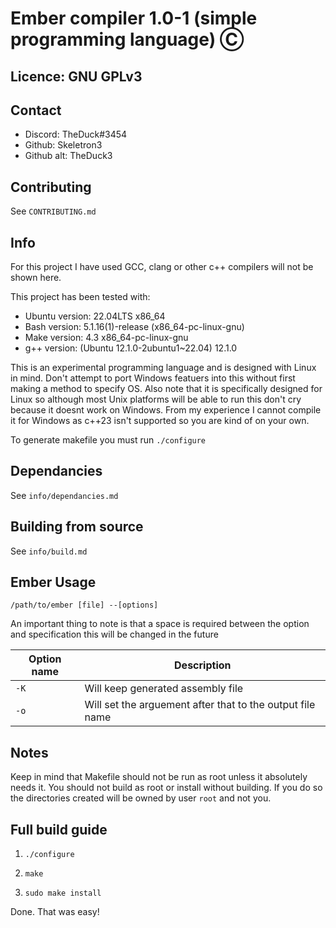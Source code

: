# Ember compiler 1.0-1 (simple programming language) Ⓒ

## Licence: GNU GPLv3

## Contact

* Discord:  TheDuck#3454
* Github:  Skeletron3
* Github alt: TheDuck3

## Contributing

See `CONTRIBUTING.md`

## Info

For this project I have used GCC, clang or other c++ compilers will not be shown here.

This project has been tested with:

* Ubuntu version: 22.04LTS x86_64
* Bash version: 5.1.16(1)-release (x86_64-pc-linux-gnu)
* Make version: 4.3 x86_64-pc-linux-gnu
* g++ version: (Ubuntu 12.1.0-2ubuntu1~22.04) 12.1.0

This is an experimental programming language and is designed with Linux in mind. Don't attempt to port Windows featuers into this without first making a method to specify OS. Also note that it is specifically designed for Linux so although most Unix platforms will be able to run this don't cry because it doesnt work on Windows. From my experience I cannot compile it for Windows as c++23 isn't supported so you are kind of on your own.

To generate makefile you must run `./configure`

## Dependancies

See `info/dependancies.md`

## Building from source

See `info/build.md`

## Ember Usage

`/path/to/ember [file] --[options]`

An important thing to note is that a space is required between the option and specification this will be changed in the future

| Option name | Description |
| --- | ----------- |
| `-K` | Will keep generated assembly file |
| `-o` | Will set the arguement after that to the output file name |

## Notes

Keep in mind that Makefile should not be run as root unless it absolutely needs it. You should not build as root or install without building. If you do so the directories created will be owned by user `root` and not you.

## Full build guide

1. `./configure`

2. `make`

3. `sudo make install`

Done. That was easy!
